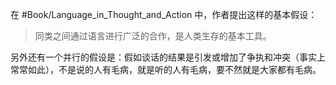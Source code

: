 
在 #Book/Language_in_Thought_and_Action  中，作者提出这样的基本假设：
> 同类之间通过语言进行广泛的合作，是人类生存的基本工具。

另外还有一个并行的假设是：假如谈话的结果是引发或增加了争执和冲突（事实上常常如此），不是说的人有毛病，就是听的人有毛病，要不然就是大家都有毛病。
